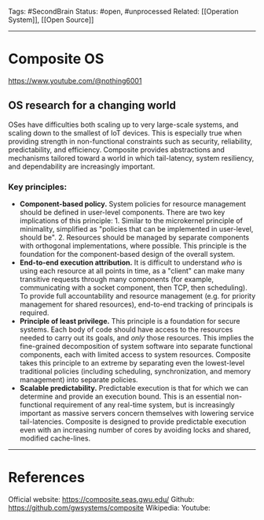 Tags: #SecondBrain 
Status: #open, #unprocessed
Related: [[Operation System]], [[Open Source]]

---
# Composite OS

https://www.youtube.com/@nothing6001

## OS research for a changing world

OSes have difficulties both scaling up to very large-scale systems, and scaling down to the smallest of IoT devices. This is especially true when providing strength in non-functional constraints such as security, reliability, predictability, and efficiency. Composite provides abstractions and mechanisms tailored toward a world in which tail-latency, system resiliency, and dependability are increasingly important.

### Key principles:
- **Component-based policy.** System policies for resource management should be defined in user-level components. There are two key implications of this principle: 1. Similar to the microkernel principle of minimality, simplified as "policies that can be implemented in user-level, should be". 2. Resources should be managed by separate components with orthogonal implementations, where possible. This principle is the foundation for the component-based design of the overall system.
- **End-to-end execution attribution.** It is difficult to understand _who_ is using each resource at all points in time, as a "client" can make many transitive requests through many components (for example, communicating with a socket component, then TCP, then scheduling). To provide full accountability and resource management (e.g. for priority management for shared resources), end-to-end tracking of principals is required.
- **Principle of least privilege.** This principle is a foundation for secure systems. Each body of code should have access to the resources needed to carry out its goals, and _only_ those resources. This implies the fine-grained decomposition of system software into separate functional components, each with limited access to system resources. Composite takes this principle to an extreme by separating even the lowest-level traditional policies (including scheduling, synchronization, and memory management) into separate policies.
- **Scalable predictability.** Predictable execution is that for which we can determine and provide an execution bound. This is an essential non-functional requirement of any real-time system, but is increasingly important as massive servers concern themselves with lowering service tail-latencies. Composite is designed to provide predictable execution even with an increasing number of cores by avoiding locks and shared, modified cache-lines.





---
# References
Official website: https://composite.seas.gwu.edu/
Github: https://github.com/gwsystems/composite
Wikipedia:
Youtube: